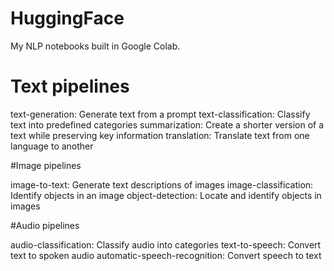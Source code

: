 # HuggingFace
My NLP notebooks built in Google Colab.
<br>
# Text pipelines

text-generation: Generate text from a prompt
text-classification: Classify text into predefined categories
summarization: Create a shorter version of a text while preserving key information
translation: Translate text from one language to another

#Image pipelines

image-to-text: Generate text descriptions of images
image-classification: Identify objects in an image
object-detection: Locate and identify objects in images

#Audio pipelines

audio-classification: Classify audio into categories
text-to-speech: Convert text to spoken audio
automatic-speech-recognition: Convert speech to text
